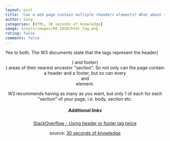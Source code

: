 ```yaml
---
layout: post
title: 'Can a web page contain multiple <header> elements? What about <footer> elements?'
author: Sang
categories: [HTML, 30 seconds of knowledge]
image: assets/images/08_2020/html_tag.png
rating: false
comments: false
---
```


Yes to both. The W3 documents state that the tags represent the header(<header>) and footer(<footer>) areas of their nearest ancestor "section". So not only can the page <body> contain a header and a footer, but so can every <article> and <section> element.

W3 recommends having as many as you want, but only 1 of each for each "section" of your page, i.e. body, section etc.

##### Additional links

[StackOverflow - Using header or footer tag twice](https://stackoverflow.com/questions/4837269/html5-using-header-or-footer-tag-twice?)

source: [30 seconds of knowledge](https://30secondsofknowledge.com/)
